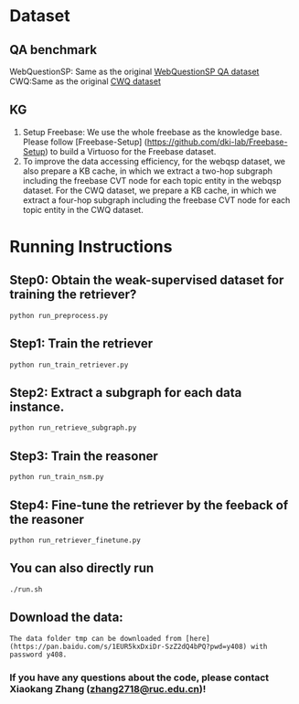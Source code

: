 
# Dataset
## QA benchmark
WebQuestionSP: Same as the original [WebQuestionSP QA dataset](https://www.microsoft.com/en-us/download/details.aspx?id=52763) <br>
CWQ:Same as the original [CWQ dataset](https://allenai.org/data/complexwebquestions)

## KG
1. Setup Freebase: We use the whole freebase as the knowledge base. Please follow [Freebase-Setup] (https://github.com/dki-lab/Freebase-Setup) to build a Virtuoso for the Freebase dataset. <br>
2. To improve the data accessing efficiency, for the webqsp dataset, we also prepare a KB cache, in which we extract a two-hop subgraph including the freebase CVT node for each topic entity in the webqsp dataset. For the CWQ dataset, we prepare a KB cache, in which we extract a four-hop subgraph including the freebase CVT node for each topic entity in the CWQ dataset.

# Running Instructions
## Step0: Obtain the weak-supervised dataset for training the retriever?

    python run_preprocess.py

## Step1: Train the retriever

    python run_train_retriever.py

## Step2: Extract a subgraph for each data instance.

    python run_retrieve_subgraph.py

## Step3: Train the reasoner

    python run_train_nsm.py

## Step4: Fine-tune the retriever by the feeback of the reasoner

    python run_retriever_finetune.py


## You can also directly run 
    
    ./run.sh

## Download the data:
    
    The data folder tmp can be downloaded from [here](https://pan.baidu.com/s/1EUR5kxDxiDr-SzZ2dQ4bPQ?pwd=y408) with password y408.

### If you have any questions about the code, please contact Xiaokang Zhang (zhang2718@ruc.edu.cn)! 


